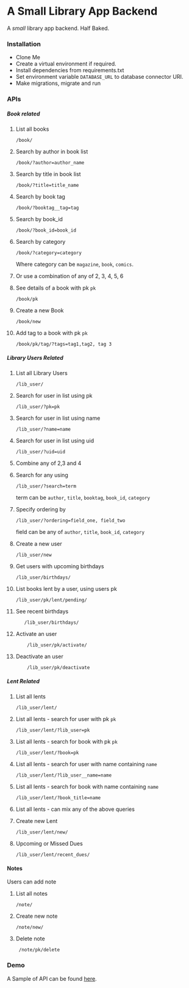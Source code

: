 # A Small Library App Backend #

A _small_ library app backend. Half Baked.

### Installation ###
* Clone Me
* Create a virtual environment if required.
* Install dependencies from requirements.txt
* Set environment variable `DATABASE_URL` to database connector URI.
* Make migrations, migrate and run


### APIs ###
##### Book related #####
1. List all books
    ```text
    /book/     
    ```
2. Search by author in book list
    ```text
    /book/?author=author_name
    ```
3. Search by title in book list
    ```text
    /book/?title=title_name
    ```
4. Search by book tag
    ```text
    /book/?booktag__tag=tag
    ```
5. Search by book_id
    ```text
    /book/?book_id=book_id
    ```
6. Search by category
    ```text
    /book/?category=category
    ```
    Where category can be `magazine`, `book`, `comics`.
    
6. Or use a combination of any of 2, 3, 4, 5, 6
7. See details of a book with pk `pk`
    ```text
    /book/pk
    ```
8. Create a new Book
    ```text
    /book/new
    ```
9. Add tag to a book with pk `pk`
    ```text
    /book/pk/tag/?tags=tag1,tag2, tag 3
    ```
    
##### Library Users Related #####
1. List all Library Users
    ```text
    /lib_user/
    ```
    
2. Search for user in list using pk
    ```text
    /lib_user/?pk=pk
    ```
    
3. Search for user in list using name
    ```text
    /lib_user/?name=name
    ```
    
4. Search for user in list using uid
    ```text
    /lib_user/?uid=uid
    ```
    
5. Combine any of 2,3 and 4

6. Search for any using
    ```text
    /lib_user/?search=term
     ```
     term can be `author`, `title`, `booktag`, `book_id`, `category` 
     
7. Specify ordering by
    ```term
    /lib_user/?ordering=field_one, field_two
    ```
    field can be any of `author`, `title`, `book_id`, `category`
    
8. Create a new user
    ```text
    /lib_user/new
    ```
        
8. Get users with upcoming birthdays
    ```text
    /lib_user/birthdays/
    ```

9. List books lent by a user, using users pk
    ```text
    /lib_user/pk/lent/pending/
    ```

10. See recent birthdays
    ```text
       /lib_user/birthdays/
    ```
    
11. Activate an user
    ```text
        /lib_user/pk/activate/
    ```
    
12. Deactivate an user
    ```text
        /lib_user/pk/deactivate
    ```


##### Lent Related #####
1. List all lents
    ```text
    /lib_user/lent/
    ```
    
2. List all lents - search for user with pk `pk`
    ```text
    /lib_user/lent/?lib_user=pk
    ```
    
3. List all lents - search  for book with pk `pk`
    ```text
    /lib_user/lent/?book=pk
    ```
    
4. List all lents - search for user with name containing `name`
    ```text
    /lib_user/lent/?lib_user__name=name
    ```
    
5. List all lents - search for book with name containing `name`
    ```text
    /lib_user/lent/?book_title=name
    ```
    
6. List all lents - can mix any of the above queries

7. Create new Lent
    ```text
    /lib_user/lent/new/
    ```

8. Upcoming or Missed Dues
    ```text
    /lib_user/lent/recent_dues/
    ```

#### Notes ####
Users can add note
1. List all notes
    ```text
    /note/
    ```
    
2. Create new note
    ```text
    /note/new/
    ```
    
3. Delete note
    ```text
     /note/pk/delete
    ```

### Demo ###
A Sample of API can be found [here](https://boiling-scrubland-41951.herokuapp.com).
